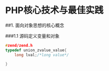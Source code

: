 # PHP核心技术与最佳实践

##1. 面向对象思想的核心概念

###1.1 源码定义变量和对象

```c
#zend/zend.h
typedef union_zvalue_value{
    long lval;/*long value*/
    
}
```